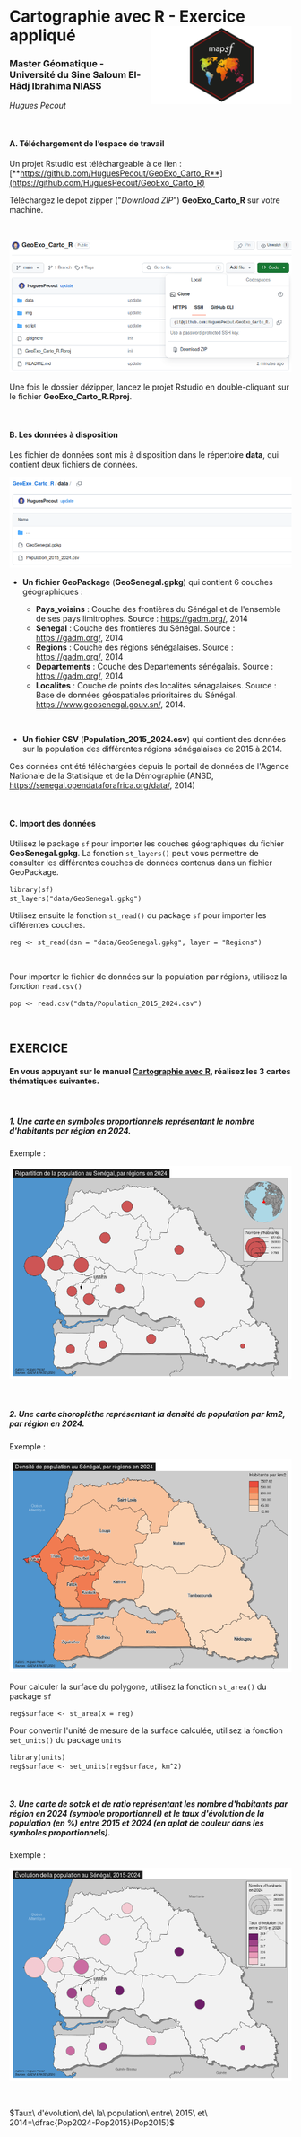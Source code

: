 # Cartographie avec R - Exercice appliqué <img src="img/logo.png" align="right" width="250"/>

### Master Géomatique - Université du Sine Saloum El-Hâdj Ibrahima NIASS

*Hugues Pecout*

</br>

#### **A. Téléchargement de l’espace de travail**

Un projet Rstudio est téléchargeable à ce lien : [**https://github.com/HuguesPecout/GeoExo_Carto_R**](https://github.com/HuguesPecout/GeoExo_Carto_R)

Téléchargez le dépot zipper ("*Download ZIP*") **GeoExo_Carto_R** sur votre machine.   

</br>

![](img/download.png)

Une fois le dossier dézipper, lancez le projet Rstudio en double-cliquant sur le fichier **GeoExo_Carto_R.Rproj**.

</br>

#### **B. Les données à disposition**


Les fichier de données sont mis à disposition dans le répertoire **data**, qui contient deux fichiers de données.

![](img/data.png)


- **Un fichier GeoPackage** (**GeoSenegal.gpkg**) qui contient 6 couches géographiques :

    - **Pays_voisins** : Couche des frontières du Sénégal et de l'ensemble de ses pays limitrophes. Source : https://gadm.org/, 2014   
    - **Senegal** : Couche des frontières du Sénégal. Source : https://gadm.org/, 2014   
    - **Regions** : Couche des régions sénégalaises. Source : https://gadm.org/, 2014   
    - **Departements** : Couche des Departements sénégalais. Source : https://gadm.org/, 2014   
    - **Localites** : Couche de points des localités sénagalaises. Source : Base de données géospatiales prioritaires du Sénégal. https://www.geosenegal.gouv.sn/, 2014.   

</br>

- **Un fichier CSV** (**Population_2015_2024.csv**) qui contient des données sur la population des différentes régions sénégalaises de 2015 à 2014.

Ces données ont été téléchargées depuis le portail de données de l'Agence Nationale de la Statisique et de la Démographie (ANSD, https://senegal.opendataforafrica.org/data/, 2014)


</br>


#### **C. Import des données**

Utilisez le package `sf` pour importer les couches géographiques du fichier **GeoSenegal.gpkg**. La fonction `st_layers()` peut vous permettre de consulter les différentes couches de données contenus dans un fichier GeoPackage.

    library(sf)
    st_layers("data/GeoSenegal.gpkg")
    

Utilisez ensuite la fonction `st_read()`  du package `sf` pour importer les différentes couches.

    reg <- st_read(dsn = "data/GeoSenegal.gpkg", layer = "Regions")
    
</br>


Pour importer le fichier de données sur la population par régions, utilisez la fonction `read.csv()`
    

    pop <- read.csv("data/Population_2015_2024.csv")


</br>

## **EXERCICE**

#### **En vous appuyant sur le manuel [Cartographie avec R](https://rcarto.github.io/cartographie_avec_r/), réalisez les 3 cartes thématiques suivantes.**

</br>

##### 1. Une carte en symboles proportionnels représentant le nombre d'habitants par région en 2024. 

Exemple :

![](img/carte_1.png)

</br>

##### 2. Une carte choroplèthe représentant la densité de population par km2, par région en 2024. 

Exemple :

![](img/carte_2.png)

Pour calculer la surface du polygone, utilisez la fonction `st_area()` du package `sf` 

    reg$surface <- st_area(x = reg) 
    
Pour convertir l'unité de mesure de la surface calculée, utilisez la fonction  `set_units()` du package `units`
    
    library(units)
    reg$surface <- set_units(reg$surface, km^2)

</br>


##### 3. Une carte de sotck et de ratio représentant les nombre d'habitants par région en 2024 (symbole proportionnel) et le taux d'évolution de la population (en %) entre 2015 et 2024 (en aplat de couleur dans les symboles proportionnels). 

Exemple :

![](img/carte_3.png)

</br>

$Taux\ d'évolution\ de\ la\ population\ entre\ 2015\ et\ 2014=\dfrac{Pop2024-Pop2015}{Pop2015}$



